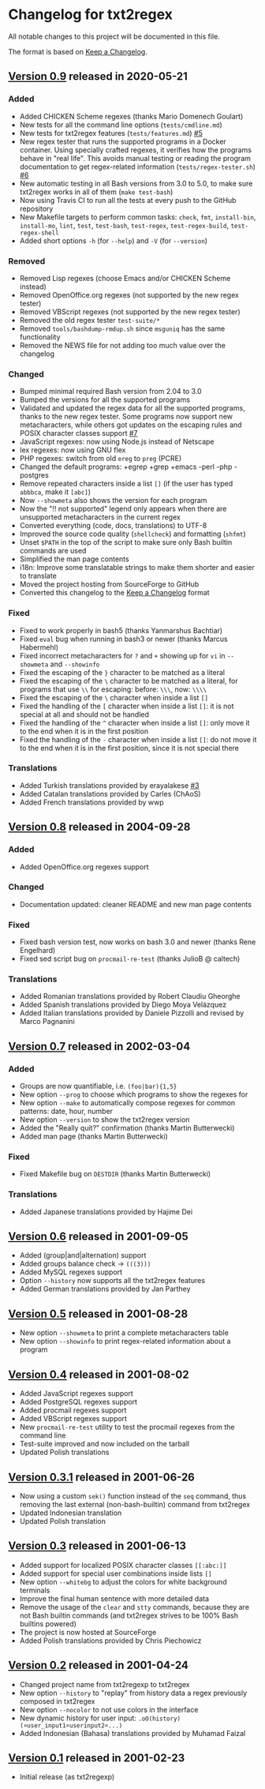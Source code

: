 # Changelog for txt2regex

All notable changes to this project will be documented in this file.

The format is based on [Keep a Changelog].

[Keep a Changelog]: https://keepachangelog.com/en/1.0.0/

[Unreleased]: https://github.com/aureliojargas/txt2regex/compare/v0.9...HEAD
[Version 0.9]: https://github.com/aureliojargas/txt2regex/compare/v0.8...v0.9
[Version 0.8]: https://github.com/aureliojargas/txt2regex/compare/v0.7...v0.8
[Version 0.7]: https://github.com/aureliojargas/txt2regex/compare/v0.6...v0.7
[Version 0.6]: https://github.com/aureliojargas/txt2regex/compare/v0.5...v0.6
[Version 0.5]: https://github.com/aureliojargas/txt2regex/compare/v0.4...v0.5
[Version 0.4]: https://github.com/aureliojargas/txt2regex/compare/v0.3.1...v0.4
[Version 0.3.1]: https://github.com/aureliojargas/txt2regex/compare/v0.3...v0.3.1
[Version 0.3]: https://github.com/aureliojargas/txt2regex/compare/v0.2...v0.3
[Version 0.2]: https://github.com/aureliojargas/txt2regex/compare/v0.1...v0.2
[Version 0.1]: https://github.com/aureliojargas/txt2regex/commit/1a45c22

[#7]: https://github.com/aureliojargas/txt2regex/pull/7
[#6]: https://github.com/aureliojargas/txt2regex/pull/6
[#5]: https://github.com/aureliojargas/txt2regex/pull/5
[#3]: https://github.com/aureliojargas/txt2regex/pull/3

## [Version 0.9] released in 2020-05-21

### Added

- Added CHICKEN Scheme regexes (thanks Mario Domenech Goulart)
- New tests for all the command line options (`tests/cmdline.md`)
- New tests for txt2regex features (`tests/features.md`) [#5]
- New regex tester that runs the supported programs in a Docker
  container. Using specially crafted regexes, it verifies how the
  programs behave in "real life". This avoids manual testing or reading
  the program documentation to get regex-related information
  (`tests/regex-tester.sh`) [#6]
- New automatic testing in all Bash versions from 3.0 to 5.0, to make
  sure txt2regex works in all of them (`make test-bash`)
- Now using Travis CI to run all the tests at every push to the GitHub
  repository
- New Makefile targets to perform common tasks: `check`, `fmt`,
  `install-bin`, `install-mo`, `lint`, `test`, `test-bash`,
  `test-regex`, `test-regex-build`, `test-regex-shell`
- Added short options `-h` (for `--help`) and `-V` (for `--version`)

### Removed

- Removed Lisp regexes (choose Emacs and/or CHICKEN Scheme instead)
- Removed OpenOffice.org regexes (not supported by the new regex tester)
- Removed VBScript regexes (not supported by the new regex tester)
- Removed the old regex tester `test-suite/*`
- Removed `tools/bashdump-rmdup.sh` since `msguniq` has the same
  functionality
- Removed the NEWS file for not adding too much value over the changelog

### Changed

- Bumped minimal required Bash version from 2.04 to 3.0
- Bumped the versions for all the supported programs
- Validated and updated the regex data for all the supported programs,
  thanks to the new regex tester. Some programs now support new
  metacharacters, while others got updates on the escaping rules and
  POSIX character classes support [#7]
- JavaScript regexes: now using Node.js instead of Netscape
- lex regexes: now using GNU flex
- PHP regexes: switch from old `ereg` to `preg` (PCRE)
- Changed the default programs: +egrep +grep +emacs -perl -php -postgres
- Remove repeated characters inside a list `[]` (if the user has typed
  `abbbca`, make it `[abc]`)
- Now `--showmeta` also shows the version for each program
- Now the "!! not supported" legend only appears when there are
  unsupported metacharacters in the current regex
- Converted everything (code, docs, translations) to UTF-8
- Improved the source code quality (`shellcheck`) and formatting
  (`shfmt`)
- Unset `$PATH` in the top of the script to make sure only Bash builtin
  commands are used
- Simplified the man page contents
- i18n: Improve some translatable strings to make them shorter and
  easier to translate
- Moved the project hosting from SourceForge to GitHub
- Converted this changelog to the [Keep a Changelog] format

### Fixed

- Fixed to work properly in bash5 (thanks Yanmarshus Bachtiar)
- Fixed `eval` bug when running in bash3 or newer (thanks Marcus
  Habermehl)
- Fixed incorrect metacharacters for `?` and `+` showing up for `vi` in
  `--showmeta` and `--showinfo`
- Fixed the escaping of the `}` character to be matched as a literal
- Fixed the escaping of the `\` character to be matched as a literal,
  for programs that use `\\` for escaping: before: `\\\`, now: `\\\\`
- Fixed the escaping of the `\` character when inside a list `[]`
- Fixed the handling of the `[` character when inside a list `[]`: it is
  not special at all and should not be handled
- Fixed the handling of the `^` character when inside a list `[]`: only
  move it to the end when it is in the first position
- Fixed the handling of the `-` character when inside a list `[]`: do
  not move it to the end when it is in the first position, since it is
  not special there

### Translations

- Added Turkish translations provided by erayalakese [#3]
- Added Catalan translations provided by Carles (ChAoS)
- Added French translations provided by wwp

## [Version 0.8] released in 2004-09-28

### Added

- Added OpenOffice.org regexes support

### Changed

- Documentation updated: cleaner README and new man page contents

### Fixed

- Fixed bash version test, now works on bash 3.0 and newer (thanks Rene
  Engelhard)
- Fixed sed script bug on `procmail-re-test` (thanks JulioB @ caltech)

### Translations

- Added Romanian translations provided by Robert Claudiu Gheorghe
- Added Spanish translations provided by Diego Moya Velázquez
- Added Italian translations provided by Daniele Pizzolli and
  revised by Marco Pagnanini

## [Version 0.7] released in 2002-03-04

### Added

- Groups are now quantifiable, i.e. `(foo|bar){1,5}`
- New option `--prog` to choose which programs to show the regexes for
- New option `--make` to automatically compose regexes for common
  patterns: date, hour, number
- New option `--version` to show the txt2regex version
- Added the "Really quit?" confirmation (thanks Martin Butterwecki)
- Added man page (thanks Martin Butterwecki)

### Fixed

- Fixed Makefile bug on `DESTDIR` (thanks Martin Butterwecki)

### Translations

- Added Japanese translations provided by Hajime Dei

## [Version 0.6] released in 2001-09-05

- Added (group|and|alternation) support
- Added groups balance check -> `(((3)))`
- Added MySQL regexes support
- Option `--history` now supports all the txt2regex features
- Added German translations provided by Jan Parthey

## [Version 0.5] released in 2001-08-28

- New option `--showmeta` to print a complete metacharacters table
- New option `--showinfo` to print regex-related information about a
  program

## [Version 0.4] released in 2001-08-02

- Added JavaScript regexes support
- Added PostgreSQL regexes support
- Added procmail regexes support
- Added VBScript regexes support
- New `procmail-re-test` utility to test the procmail regexes from the
  command line
- Test-suite improved and now included on the tarball
- Updated Polish translations

## [Version 0.3.1] released in 2001-06-26

- Now using a custom `sek()` function instead of the `seq` command, thus
  removing the last external (non-bash-builtin) command from txt2regex
- Updated Indonesian translation
- Updated Polish translation

## [Version 0.3] released in 2001-06-13

- Added support for localized POSIX character classes `[[:abc:]]`
- Added support for special user combinations inside lists `[]`
- New option `--whitebg` to adjust the colors for white background
  terminals
- Improve the final human sentence with more detailed data
- Remove the usage of the `clear` and `stty` commands, because they are
  not Bash builtin commands (and txt2regex strives to be 100% Bash
  builtins powered)
- The project is now hosted at SourceForge
- Added Polish translations provided by Chris Piechowicz

## [Version 0.2] released in 2001-04-24

- Changed project name from txt2regexp to txt2regex
- New option `--history` to "replay" from history data a regex
  previously composed in txt2regex
- New option `--nocolor` to not use colors in the interface
- New dynamic history for user input:
  `.oO(history)(¤user_input1¤userinput2¤...)`
- Added Indonesian (Bahasa) translations provided by Muhamad Faizal

## [Version 0.1] released in 2001-02-23

- Initial release (as txt2regexp)
